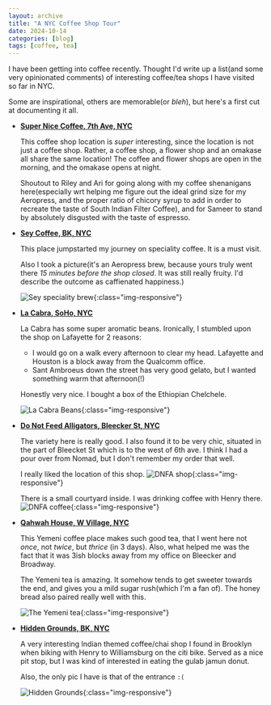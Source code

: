 ```yaml
---
layout: archive
title: "A NYC Coffee Shop Tour"
date: 2024-10-14
categories: [blog]
tags: [coffee, tea]
---
```


I have been getting into coffee recently. Thought I'd write up a list(and some very opinionated comments) of interesting coffee/tea shops I have visited so far in NYC.

Some are inspirational, others are memorable(or *bleh*), but here's a first cut at documenting it all.

- **[Super Nice Coffee, 7th Ave, NYC](https://maps.app.goo.gl/vnC6WEoMScSuHXKA6)**

    This coffee shop location is *super* interesting, since the location is not just a coffee shop. Rather, a coffee shop, a flower shop and an omakase all share the same location! The coffee and flower shops are open in the morning, and the omakase opens at night.

    Shoutout to Riley and Ari for going along with my coffee shenanigans here(especially wrt helping me figure out the ideal grind size for my Aeropress, and the proper ratio of chicory syrup to add in order to recreate the taste of South Indian Filter Coffee), and for Sameer to stand by absolutely disgusted with the taste of espresso. 

- **[Sey Coffee, BK, NYC](https://www.seycoffee.com)**

    This place jumpstarted my journey on speciality coffee. It is a must visit. 

    Also I took a picture(it's an Aeropress brew, because yours truly went there *15 minutes before the shop closed*. It was still really fruity. I'd describe the outcome as caffienated happiness.)

    ![Sey speciality brew](/assets/images/coffee-tour/sey-brew.jpeg){:class="img-responsive"}

- **[La Cabra, SoHo, NYC](https://us.lacabra.com/pages/soho)**

    La Cabra has some super aromatic beans. Ironically, I stumbled upon the shop on Lafayette for 2 reasons:

    * I would go on a walk every afternoon to clear my head. Lafayette and Houston is a block away from the Qualcomm office. 
    * Sant Ambroeus down the street has very good gelato, but I wanted something warm that afternoon(!) 

    Honestly very nice. I bought a box of the Ethiopian Chelchele.

    ![La Cabra Beans](/assets/images/coffee-tour/la-cabra-beans.png){:class="img-responsive"}

- **[Do Not Feed Alligators, Bleecker St, NYC](https://donotfeedalligators.com/)**

    The variety here is really good. I also found it to be very chic, situated in the part of Bleecket St which is to the west of 6th ave. I think I had a pour over from Nomad, but I don't remember my order that well. 

    I really liked the location of this shop.
    ![DNFA shop](/assets/images/coffee-tour/dnfa-entrance.png){:class="img-responsive"}

    There is a small courtyard inside. I was drinking coffee with Henry there. 
    ![DNFA coffee](/assets/images/coffee-tour/dnfa-pourover.png){:class="img-responsive"}


- **[Qahwah House, W Village, NYC](https://www.qahwahhouse.com/)**

    This Yemeni coffee place makes such good tea, that I went here not *once*, not *twice*, but *thrice* (in 3 days). Also, what helped me was the fact that it was $3$ish blocks away from my office on Bleecker and Broadway. 

    The Yemeni tea is amazing. It somehow tends to get sweeter towards the end, and gives you a mild sugar rush(which I'm a fan of). The honey bread also paired really well with this. 

    ![The Yemeni tea](/assets/images/coffee-tour/qahwah-house.png){:class="img-responsive"}

- **[Hidden Grounds, BK, NYC](https://thehiddengrounds.com/)**

    A very interesting Indian themed coffee/chai shop I found in Brooklyn when biking with Henry to Williamsburg on the citi bike. Served as a nice pit stop, but I was kind of interested in eating the gulab jamun donut. 

    Also, the only pic I have is that of the entrance `:(`

    ![Hidden Grounds](/assets/images/coffee-tour/hidden-grounds.png){:class="img-responsive"}

